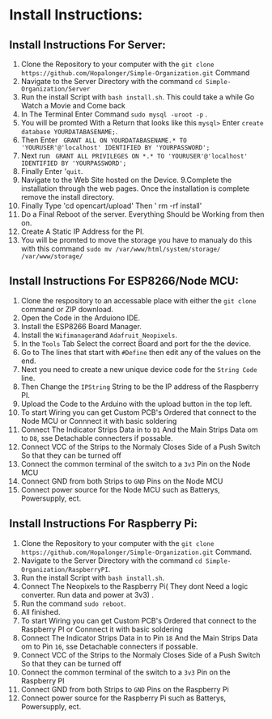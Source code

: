 # Install Instructions:
## Install Instructions For Server:
1. Clone the Repository to your computer with the `git clone https://github.com/Hopalonger/Simple-Organization.git` Command
2. Navigate to the Server Directory with the command `cd Simple-Organization/Server`
3. Run the install Script with `bash install.sh`. This could take a while Go Watch a Movie and Come back
4. In The Terminal Enter Command `sudo mysql -uroot -p` .
5. You will be promted With a Return that looks like this `mysql>` Enter `create database YOURDATABASENAME;`.
6. Then Enter ` GRANT ALL ON YOURDATABASENAME.* TO 'YOURUSER'@'localhost' IDENTIFIED BY 'YOURPASSWORD';`
7. Next run ` GRANT ALL PRIVILEGES ON *.* TO 'YOURUSER'@'localhost' IDENTIFIED BY 'YOURPASSWORD';`
7. Finally Enter '`quit`.
8. Navigate to the Web Site hosted on the Device.
9.Complete the installation through the web pages. Once the installation is complete remove the install directory.
10. Finally Type 'cd opencart/upload' Then ' rm -rf install'
11. Do a Final Reboot of the server. Everything Should be Working from then on. 
12. Create A Static IP Address for the PI.
12. You will be promted to move the storage you have to manualy do this with this command `sudo mv /var/www/html/system/storage/ /var/www/storage/`

## Install Instructions For ESP8266/Node MCU:
1. Clone the respository to an accessable place with either the `git clone` command or ZIP download. 
2. Open the Code in the Arduiono IDE.
3. Install the ESP8266 Board Manager.
4. Install the `Wifimanager`and `Adafruit_Neopixels`.
5. In the `Tools` Tab Select the correct Board and port for the the device.
6. Go to The lines that start with `#Define` then edit any of the values on the end.
7. Next you need to create a new unique device code for the `String Code` line.
8. Then Change the `IPString` String to be the IP address of the Raspberry PI.
9. Upload the Code to the Arduino with the upload button in the top left.
10. To start Wiring you can get Custom PCB's Ordered that connect to the Node MCU or Connnect it with basic soldering
11. Connect The Indicator Strips Data in to `D1` And the Main Strips Data om to `D8`, sse Detachable connecters if possable.
12. Connect VCC of the Strips to the Normaly Closes Side of a Push Switch So that they can be turned off
13. Connect the common terminal of the switch to a `3v3` Pin on the Node MCU
14. Connect GND from both Strips to `GND` Pins on the Node MCU
15. Connect power source for the Node MCU such as  Batterys, Powersupply, ect.

## Install Instructions For Raspberry Pi:
1. Clone the Repository to your computer with the `git clone https://github.com/Hopalonger/Simple-Organization.git` Command.
2. Navigate to the Server Directory with the command `cd Simple-Organization/RaspberryPI`.
3. Run the install Script with `bash install.sh`.
4. Connect The Neopixels to the Raspberry Pi( They dont Need a logic converter. Run data and power at 3v3) .
5. Run the command `sudo reboot`.
6. All finished.
7. To start Wiring you can get Custom PCB's Ordered that connect to the Raspberry PI or Connnect it with basic soldering
8. Connect The Indicator Strips Data in to Pin `18` And the Main Strips Data om to Pin `16`, sse Detachable connecters if possable.
9. Connect VCC of the Strips to the Normaly Closes Side of a Push Switch So that they can be turned off
10. Connect the common terminal of the switch to a `3v3` Pin on the Raspberry PI
11. Connect GND from both Strips to `GND` Pins on the Raspberry Pi
12. Connect power source for the Raspberry Pi such as  Batterys, Powersupply, ect.

